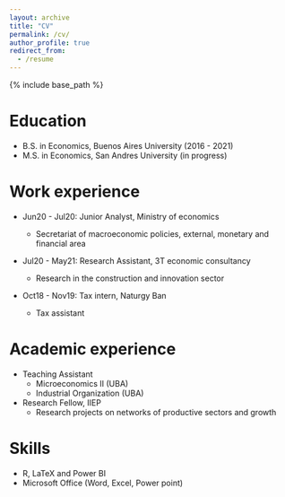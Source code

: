 ```yaml
---
layout: archive
title: "CV"
permalink: /cv/
author_profile: true
redirect_from:
  - /resume
---
```


{% include base_path %}

Education
======
* B.S. in Economics, Buenos Aires University (2016 - 2021)
* M.S. in Economics, San Andres University (in progress)

Work experience
======
* Jun20 - Jul20: Junior Analyst, Ministry of economics
  * Secretariat of macroeconomic policies, external, monetary and financial area

* Jul20 - May21: Research Assistant, 3T economic consultancy 
  * Research in the construction and innovation sector

* Oct18 - Nov19: Tax intern, Naturgy Ban
  * Tax assistant 
 
Academic experience
======
* Teaching Assistant
  * Microeconomics II (UBA)
  * Industrial Organization (UBA) 
* Research Fellow, IIEP
  * Research projects on networks of productive sectors and growth
 
  

Skills
======
* R, LaTeX and Power BI
* Microsoft Office (Word, Excel, Power point)

   
